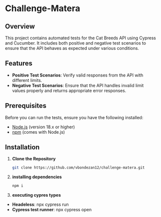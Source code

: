 # Challenge-Matera

## Overview

This project contains automated tests for the Cat Breeds API using Cypress and Cucumber. It includes both positive and negative test scenarios to ensure that the API behaves as expected under various conditions.

## Features

- **Positive Test Scenarios**: Verify valid responses from the API with different limits.
- **Negative Test Scenarios**: Ensure that the API handles invalid limit values properly and returns appropriate error responses.

## Prerequisites

Before you can run the tests, ensure you have the following installed:

- [Node.js](https://nodejs.org/en/) (version 18.x or higher)
- [npm](https://www.npmjs.com/) (comes with Node.js)

## Installation

1. **Clone the Repository**

   ```bash
   git clone https://github.com/vbondezan12/challenge-matera.git

2. **installing dependencies**

   ```bash
   npm i

3. **executing cypres types**

- **Headeless**: npx cypress run
- **Cypress test runner**: npx cypress open 


